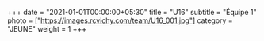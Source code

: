 +++
date = "2021-01-01T00:00:00+05:30"
title = "U16"
subtitle = "Équipe 1"
photo = ["https://images.rcvichy.com/team/U16_001.jpg"]
category = "JEUNE"
weight = 1
+++ 

